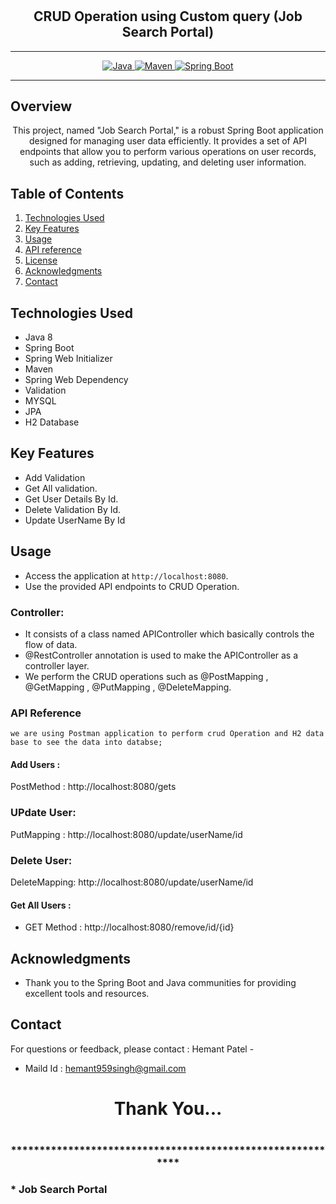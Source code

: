 # <h2 align = "center"> CRUD Operation using Custom query (Job Search Portal) </h2>
___ 
<p align="center">
<a href="Java url">
    <img alt="Java" src="https://img.shields.io/badge/Java->=8-darkblue.svg" />
</a>
<a href="Maven url" >
    <img alt="Maven" src="https://img.shields.io/badge/maven-3.1.3-brightgreen.svg" />
</a>
<a href="Spring Boot url" >
    <img alt="Spring Boot" src="https://img.shields.io/badge/Spring Boot-3.0.6-brightgreen.svg" />
</a>
</p>

---

<p align="left">

<!-- Project Description -->
## Overview
<p align="center">This project, named "Job Search Portal," is a robust Spring Boot application designed for managing user data efficiently. It provides a set of API endpoints that allow you to perform various operations on user records, such as adding, retrieving, updating, and deleting user information. 
</p>

<!-- Table of Contents -->
## Table of Contents
1. [Technologies Used](#technologies-used)
2. [Key Features](#key-features)
3. [Usage](#usage)
4. [API reference](#api-reference)
5. [License](#license)
6. [Acknowledgments](#acknowledgments)
7. [Contact](#contact)

<!-- Technologies Used -->
## Technologies Used
- Java 8
- Spring Boot
- Spring Web Initializer
- Maven
- Spring Web Dependency
- Validation
- MYSQL
- JPA
- H2 Database



<!-- Key Features -->
## Key Features
- Add Validation
- Get All validation.
- Get User Details By Id.
- Delete Validation By Id.
- Update UserName By Id

<!-- Usage -->
## Usage
- Access the application at `http://localhost:8080`.
- Use the provided API endpoints to CRUD Operation.

### Controller:
- It consists of a class named APIController which basically controls the flow of data.
- @RestController annotation is used to make the APIController as a controller layer.
- We perform the CRUD operations such as @PostMapping , @GetMapping , @PutMapping , @DeleteMapping.

### API Reference
    we are using Postman application to perform crud Operation and H2 data base to see the data into databse;
#### Add Users :
PostMethod :  http://localhost:8080/gets
### UPdate User:
PutMapping : http://localhost:8080/update/userName/id

### Delete User:
DeleteMapping: http://localhost:8080/update/userName/id


#### Get All Users :
 - GET Method : http://localhost:8080/remove/id/{id}

 

 <!-- Acknowledgments -->
## Acknowledgments
- Thank you to the Spring Boot and Java communities for providing excellent tools and resources.

<!-- Contact -->
## Contact
For questions or feedback, please contact : Hemant Patel   -
- Maild Id : hemant959singh@gmail.com

<h1 align="center">Thank You...<h1>
<h3 align = "center"> ***********************************************************<h3>
*  Job Search Portal
